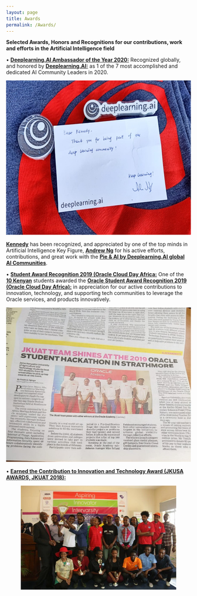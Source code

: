 ```yaml
---
layout: page
title: Awards
permalink: /Awards/
---
```


**Selected Awards, Honors and Recognitions for our contributions, work and efforts in the Artificial Intelligence field**

•	[**Deeplearning.AI Ambassador of the Year 2020:**](https://www.deeplearning.ai/breaking-into-ai-juggling-work-projects-and-personal-life-with-kennedy-wangari/)  Recognized globally, and honored by 	[**Deeplearning.AI:**](https://www.deeplearning.ai/breaking-into-ai-juggling-work-projects-and-personal-life-with-kennedy-wangari/) as 1 of the 7 most accomplished and dedicated AI Community Leaders in 2020.

<p align="center">
  <img width="540" height="420" src="https://raw.githubusercontent.com/kennedykwangari/kennedykwangari.github.io/master/images/postcard.jpg">
</p>

[**Kennedy**](https://www.deeplearning.ai/breaking-into-ai-juggling-work-projects-and-personal-life-with-kennedy-wangari/) has been recognized, and appreciated by one of the top minds in Artificial Intelligence Key Figure, [**Andrew Ng**](https://twitter.com/AndrewYNg) for his active efforts, contributions, and great work with the [**Pie & AI by Deeplearning.AI global AI Communities**](https://www.deeplearning.ai/events/).




•	[**Student Award Recognition 2019 (Oracle Cloud Day Africa:**](https://www.capitalfm.co.ke/thesauce/2019-oracle-student-hackathon-sees-jkuat-students-honored-in-data-science-track/) One of the [**10 Kenyan**](http://www.jkuat.ac.ke/jkuat-students-top-the-2019-oracle-student-hackathon/)  students awarded the [**Oracle Student Award Recognition 2019 (Oracle Cloud Day Africa):**](http://discover.jkuat.ac.ke/jkuat-students-top-at-the-2019-oracle-student-hackathon/) in appreciation for our active contributions to innovation, technology, and supporting tech communities to leverage the Oracle services, and products innovatively.


<p align="center">
  <img width="540" height="420" src="https://raw.githubusercontent.com/kennedykwangari/kennedykwangari.github.io/master/images/awardee.jpg">
</p>




•	[**Earned the Contribution to Innovation and Technology Award (JKUSA AWARDS, JKUAT 2018):**](http://discover.jkuat.ac.ke/jkusa-award-winners-20172018-feted/) 

<center>
  <figure>
    <img src="https://raw.githubusercontent.com/kennedykwangari/kennedykwangari.github.io/master/images/winners.jpg">
      </figure>
</center>

